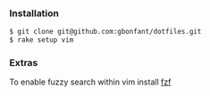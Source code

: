 ### Installation

```bash
$ git clone git@github.com:gbonfant/dotfiles.git
$ rake setup vim
```

### Extras
To enable fuzzy search within vim install [fzf](https://github.com/junegunn/fzf)
